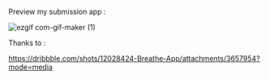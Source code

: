Preview my submission app :

![ezgif com-gif-maker (1)](https://user-images.githubusercontent.com/54851209/174595223-0f139a7b-18fa-4267-af3c-3b77485bd9ed.gif)


Thanks to :

https://dribbble.com/shots/12028424-Breathe-App/attachments/3657954?mode=media
